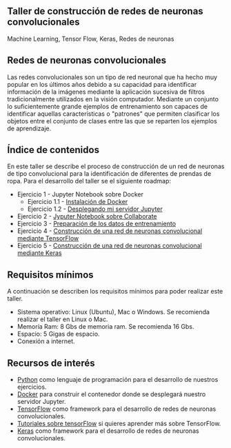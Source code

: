 ## Taller de construcción de redes de neuronas convolucionales 

Machine Learning, Tensor Flow, Keras, Redes de neuronas

## Redes de neuronas convolucionales

Las redes convolucionales son un tipo de red neuronal que ha hecho muy popular en los últimos años debido a su capacidad para identificar información de la imágenes mediante la aplicación sucesiva de filtros tradicionalmente utilizados en la visión computador. Mediante un conjunto lo suficientemente grande ejemplos de entrenamiento son capaces de identificar aquellas características o "patrones" que permiten clasificar los objetos entre el conjunto de clases entre las que se reparten los ejemplos de aprendizaje.

## Índice de contenidos


En este taller se describe el proceso de construcción de un red de neuronas de tipo convolucional para la identificación de diferentes de prendas de ropa. Para el desarrollo del taller se el siguiente roadmap:

* Ejercicio 1 - Jupyter Notebook sobre Docker
    - Ejercicio 1.1 - [Instalación de Docker](./exercises/exercise_1_1.md)
    - Ejercicio 1.2 - [Desplegando mi servidor Jupyter](./exercises/exercise_1_2.md)
* Ejercicio 2 - [Jyputer Notebook sobre Collaborate](./exercises/exercise_2.md)
* Ejercicio 3 - [Preparación de los datos de entrenamiento](./exercises/exercise_3.md)
* Ejercicio 4 - [Construcción de una red de neuronas convolucional mediante TensorFlow](./exercises/exercise_4.md)
* Ejercicio 5 - [Construcción de una red de neuronas convolucional mediante Keras](./exercises/exercise_5.md)

## Requisitos mínimos


A continuación se describen los requisitos mínimos para poder realizar este taller. 

* Sistema operativo: Linux (Ubuntu), Mac o Windows. Se recomienda realizar el taller en Linux o Mac. 
* Memoría Ram: 8 Gbs de memoria ram. Se recomienda 16 Gbs. 
* Espacio: 5 Gigas de espacio. 
* Conexión a internet.

## Recursos de interés

- [Python](https://www.python.org/) como lenguaje de programación para el desarrollo de nuestros ejercicios.
- [Docker](https://docs.docker.com/) para construir el contenedor donde se desplegará nuestro servidor Jupyter.
- [TensorFlow](https://www.tensorflow.org/) como framework para el desarrollo de redes de neuronas convolucionales.
- [Tutoriales sobre tensorFlow](https://www.tensorflow.org/tutorials) si quieres aprender más sobre TensorFlow.
- [Keras](https://keras.io/) como framework para el desarrollo de redes de neuronas convolucionales.
